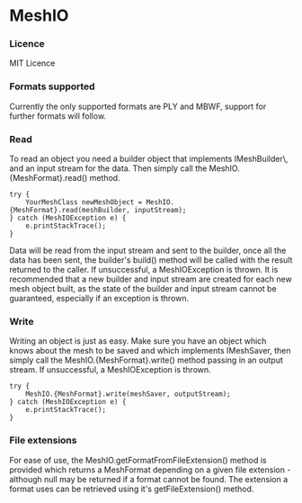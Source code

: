 # MeshIO
<h3>Licence</h3>
MIT Licence

<h3>Formats supported</h3>
Currently the only supported formats are PLY and MBWF, support for further formats will follow.


<h3>Read</h3>
To read an object you need a builder object that implements IMeshBuilder\<YourMeshClass\>, and an input stream for the data. Then simply call the MeshIO.{MeshFormat}.read() method.

    try {
        YourMeshClass newMeshObject = MeshIO.{MeshFormat}.read(meshBuilder, inputStream);
    } catch (MeshIOException e) {
        e.printStackTrace();
    }

Data will be read from the input stream and sent to the builder, once all the data has been sent, the builder's build() method will be called with the result returned to the caller. If unsuccessful, a MeshIOException is thrown. It is recommended that a new builder and input stream are created for each new mesh object built, as the state of the builder and input stream cannot be guaranteed, especially if an exception is thrown.

<h3>Write</h3>
Writing an object is just as easy. Make sure you have an object which knows about the mesh to be saved and which implements IMeshSaver, then simply call the MeshIO.{MeshFormat}.write() method passing in an output stream. If unsuccessful, a MeshIOException is thrown.

    try {
        MeshIO.{MeshFormat}.write(meshSaver, outputStream);
    } catch (MeshIOException e) {
        e.printStackTrace();
    }

<h3>File extensions</h3>
For ease of use, the MeshIO.getFormatFromFileExtension() method is provided which returns a MeshFormat depending on a given file extension - although null may be returned if a format cannot be found. The extension a format uses can be retrieved using it's getFileExtension() method.
